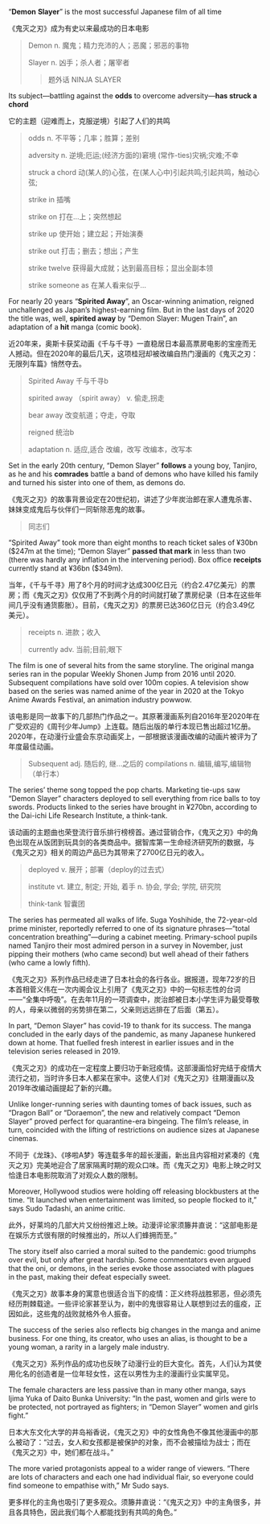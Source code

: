 “**Demon** **Slayer**” is the most successful Japanese film of all time

《鬼灭之刃》成为有史以来最成功的日本电影

>Demon n. 魔鬼；精力充沛的人；恶魔；邪恶的事物
>
>Slayer n. 凶手；杀人者；屠宰者 
>
>> 题外话 NINJA SLAYER 

Its subject—battling against the **odds** to overcome adversity—**has struck a chord**

它的主题（迎难而上，克服逆境）引起了人们的共鸣

> odds n. 不平等；几率；胜算；差别
>
> adversity n. 逆境;厄运;(经济方面的)窘境 (常作-ties)灾祸;灾难;不幸
>
> struck a chord 动(某人的)心弦，在(某人心中)引起共鸣;引起共鸣，触动心弦;
>
> strike in 插嘴
>
> strike on 打在…上；突然想起
>
> strike up 使开始；建立起；开始演奏
>
> strike out 打击；删去；想出；产生
>
> strike twelve 获得最大成就；达到最高目标；显出全副本领
>
> strike someone as 在某人看来似乎...

For nearly 20 years “**Spirited Away**”, an Oscar-winning animation, reigned unchallenged as Japan’s highest-earning film. But in the last days of 2020 the title was, well, **spirited away** by “Demon Slayer: Mugen Train”, an adaptation of a **hit** manga (comic book). 

近20年来，奥斯卡获奖动画《千与千寻》一直稳居日本最高票房电影的宝座而无人撼动。但在2020年的最后几天，这项桂冠却被改编自热门漫画的《鬼灭之刃：无限列车篇》悄然夺去。

> Spirited Away  千与千寻b
>
> spirited away （spirit away） v. 偷走,拐走
>
> bear away 改变航道；夺走，夺取
>
> reigned  统治b
>
> adaptation  n. 适应,适合 改编，改写 改编本，改写本

Set in the early 20th century, “Demon Slayer” **follows** a young boy, Tanjiro, as he and his **comrades** battle a band of demons who have killed his family and turned his sister into one of them, as demons do. 

《鬼灭之刃》的故事背景设定在20世纪初，讲述了少年炭治郎在家人遭鬼杀害、妹妹变成鬼后与伙伴们一同斩除恶鬼的故事。

> 同志们

“Spirited Away” took more than eight months to reach ticket sales of ¥30bn (\$247m at the time); “Demon Slayer” **passed that mark** in less than two (there was hardly any inflation in the intervening period). Box office **receipts** currently stand at ¥36bn ($349m).

当年，《千与千寻》用了8个月的时间才达成300亿日元（约合2.47亿美元）的票房；而《鬼灭之刃》仅仅用了不到两个月的时间就打破了票房纪录（日本在这些年间几乎没有通货膨胀）。目前，《鬼灭之刃》的票房已达360亿日元（约合3.49亿美元）。

> receipts  n. 进款；收入
>
> currently  adv. 当前;目前;眼下

The film is one of several hits from the same storyline. The original manga series ran in the popular Weekly Shonen Jump from 2016 until 2020. Subsequent compilations have sold over 100m copies. A television show based on the series was named anime of the year in 2020 at the Tokyo Anime Awards Festival, an animation industry powwow. 

该电影是同一故事下的几部热门作品之一。其原著漫画系列自2016年至2020年在广受欢迎的《周刊少年Jump》上连载。随后出版的单行本现已售出超过1亿册。2020年，在动漫行业盛会东京动画奖上，一部根据该漫画改编的动画片被评为了年度最佳动画。

> Subsequent  adj. 随后的, 继…之后的
> compilations  n. 编辑,编写,编辑物 （单行本）



The series’ theme song topped the pop charts. Marketing tie-ups saw “Demon Slayer” characters deployed to sell everything from rice balls to toy swords. Products linked to the series have brought in ¥270bn, according to the Dai-ichi Life Research Institute, a think-tank.

该动画的主题曲也荣登流行音乐排行榜榜首。通过营销合作，《鬼灭之刃》中的角色出现在从饭团到玩具剑的各类商品中。据智库第一生命经济研究所的数据，与《鬼灭之刃》相关的周边产品已为其带来了2700亿日元的收入。

> deployed  v. 展开；部署（deploy的过去式）
>
> institute vt. 建立, 制定; 开始, 着手 n. 协会, 学会; 学院, 研究院
>
>  think-tank 智囊团



The series has permeated all walks of life. Suga Yoshihide, the 72-year-old prime minister, reportedly referred to one of its signature phrases—“total concentration breathing”—during a cabinet meeting. Primary-school pupils named Tanjiro their most admired person in a survey in November, just pipping their mothers (who came second) but well ahead of their fathers (who came a lowly fifth).

《鬼灭之刃》系列作品已经走进了日本社会的各行各业。据报道，现年72岁的日本首相菅义伟在一次内阁会议上引用了《鬼灭之刃》中的一句标志性的台词——“全集中呼吸”。在去年11月的一项调查中，炭治郎被日本小学生评为最受尊敬的人，母亲以微弱的劣势排在第二，父亲则远远排在了后面（第五）。



In part, “Demon Slayer” has covid-19 to thank for its success. The manga concluded in the early days of the pandemic, as many Japanese hunkered down at home. That fuelled fresh interest in earlier issues and in the television series released in 2019. 

《鬼灭之刃》的成功在一定程度上要归功于新冠疫情。这部漫画恰好完结于疫情大流行之初，当时许多日本人都呆在家中。这使人们对《鬼灭之刃》往期漫画以及2019年改编动画提起了新的兴趣。



Unlike longer-running series with daunting tomes of back issues, such as “Dragon Ball” or “Doraemon”, the new and relatively compact “Demon Slayer” proved perfect for quarantine-era bingeing. The film’s release, in turn, coincided with the lifting of restrictions on audience sizes at Japanese cinemas. 

不同于《龙珠》、《哆啦A梦》等连载多年的超长漫画，新出且内容相对紧凑的《鬼灭之刃》完美地迎合了居家隔离时期的观众口味。而《鬼灭之刃》电影上映之时又恰逢日本电影院取消了对观众人数的限制。



Moreover, Hollywood studios were holding off releasing blockbusters at the time. “It launched when entertainment was limited, so people flocked to it,” says Sudo Tadashi, an anime critic.

此外，好莱坞的几部大片又纷纷推迟上映。动漫评论家须籐井直说：“这部电影是在娱乐方式很有限的时候推出的，所以人们蜂拥而至。”



The story itself also carried a moral suited to the pandemic: good triumphs over evil, but only after great hardship. Some commentators even argued that the oni, or demons, in the series evoke those associated with plagues in the past, making their defeat especially sweet.

《鬼灭之刃》故事本身的寓意也很适合当下的疫情：正义终将战胜邪恶，但必须先经历荆棘载途。一些评论家甚至认为，剧中的鬼很容易让人联想到过去的瘟疫，正因如此，这些鬼的战败就格外令人振奋。



The success of the series also reflects big changes in the manga and anime business. For one thing, its creator, who uses an alias, is thought to be a young woman, a rarity in a largely male industry. 

《鬼灭之刃》系列作品的成功也反映了动漫行业的巨大变化。首先，人们认为其使用化名的创造者是一位年轻女性，这在以男性为主的漫画行业实属罕见。



The female characters are less passive than in many other manga, says Ijima Yuka of Daito Bunka University: “In the past, women and girls were to be protected, not portrayed as fighters; in “Demon Slayer” women and girls fight.” 

日本大东文化大学的井岛裕香说，《鬼灭之刃》中的女性角色不像其他漫画中的那么被动了：“过去，女人和女孩都是被保护的对象，而不会被描绘为战士；而在《鬼灭之刃》中，她们都在战斗。”



The more varied protagonists appeal to a wider range of viewers. “There are lots of characters and each one had individual flair, so everyone could find someone to empathise with,” Mr Sudo says.

更多样化的主角也吸引了更多观众。须籐井直说：“《鬼灭之刃》中的主角很多，并且各具特色，因此我们每个人都能找到有共鸣的角色。” 